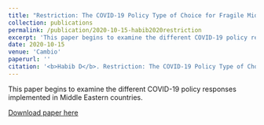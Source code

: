```yaml
---
title: "Restriction: The COVID-19 Policy Type of Choice for Fragile Middle Eastern States"
collection: publications
permalink: /publication/2020-10-15-habib2020restriction
excerpt: 'This paper begins to examine the different COVID-19 policy responses implemented in Middle Eastern countries.'
date: 2020-10-15
venue: 'Cambio'
paperurl: ''
citation: '<b>Habib D</b>. Restriction: The COVID-19 Policy Type of Choice for Fragile Middle Eastern States. <i>Cambio</i>. 2020:1-12. doi:10.13128/cambio-9729'
---
```

This paper begins to examine the different COVID-19 policy responses implemented in Middle Eastern countries.

[Download paper here](http://danielrshabib.github.io/files/habib2020restriction.pdf)

